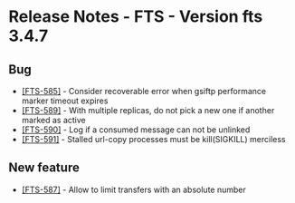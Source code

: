 Release Notes - FTS - Version fts 3.4.7
=======================================

## Bug

* [[FTS-585]](https://its.cern.ch/jira/browse/FTS-585) - Consider recoverable error when gsiftp performance marker timeout expires
* [[FTS-589]](https://its.cern.ch/jira/browse/FTS-589) - With multiple replicas, do not pick a new one if another marked as active
* [[FTS-590]](https://its.cern.ch/jira/browse/FTS-590) - Log if a consumed message can not be unlinked
* [[FTS-591]](https://its.cern.ch/jira/browse/FTS-591) - Stalled url-copy processes must be kill(SIGKILL) merciless

## New feature
* [[FTS-587]](https://its.cern.ch/jira/browse/FTS-587) - Allow to limit transfers with an absolute number
